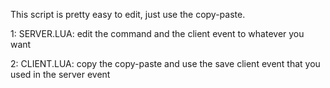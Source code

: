 This script is pretty easy to edit, just use the copy-paste. 

1: SERVER.LUA: edit the command and the client event to whatever you want

2: CLIENT.LUA: copy the copy-paste and use the save client event that you used in the server event